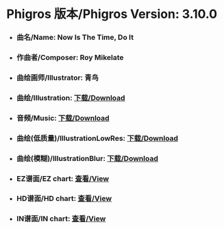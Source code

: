 
# Phigros 版本/Phigros Version:  3.10.0

- ### __曲名/Name:  Now Is The Time, Do It__

- ### __作曲者/Composer:  Roy Mikelate__

- ### __曲绘画师/Illustrator:  青鸟__

- ### __曲绘/Illustration:  [下载/Download](https://github.com/Po6647A/WebAssests/releases/download/3.10.0/1112.png)__

- ### __音频/Music:  [下载/Download](https://github.com/Po6647A/WebAssests/releases/download/3.10.0/1858.ogg)__

- ### __曲绘(低质量)/IllustrationLowRes:  [下载/Download](https://github.com/Po6647A/WebAssests/releases/download/3.10.0/1604.png)__

- ### __曲绘(模糊)/IllustrationBlur:  [下载/Download](https://github.com/Po6647A/WebAssests/releases/download/3.10.0/0)__


- ### __EZ谱面/EZ chart:  [查看/View](./EZ.json/index.html)__

- ### __HD谱面/HD chart:  [查看/View](./HD.json/index.html)__

- ### __IN谱面/IN chart:  [查看/View](./IN.json/index.html)__
